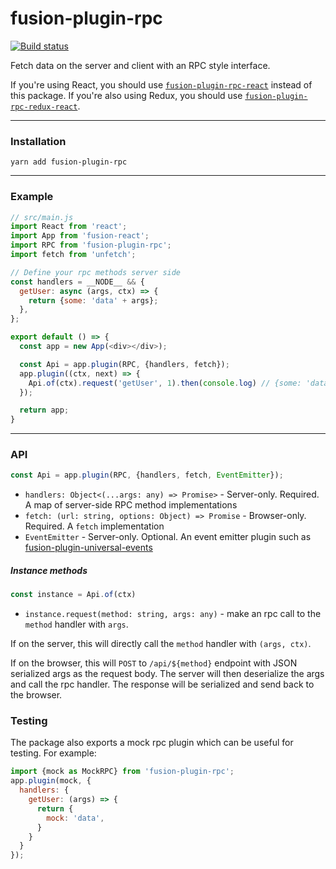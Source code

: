 # fusion-plugin-rpc

[![Build status](https://badge.buildkite.com/5165e82185b13861275cd0a69f29c2a13bc66dfb9461ee4af5.svg?branch=master)](https://buildkite.com/uberopensource/fusion-plugin-rpc)

Fetch data on the server and client with an RPC style interface.

If you're using React, you should use [`fusion-plugin-rpc-react`](https://github.com/fusionjs/fusion-plugin-rpc-react) instead of this package. If you're also using Redux, you should use [`fusion-plugin-rpc-redux-react`](https://github.com/fusionjs/fusion-plugin-rpc-redux-react).

---

### Installation

```
yarn add fusion-plugin-rpc
```

---

### Example

```js
// src/main.js
import React from 'react';
import App from 'fusion-react';
import RPC from 'fusion-plugin-rpc';
import fetch from 'unfetch';

// Define your rpc methods server side
const handlers = __NODE__ && {
  getUser: async (args, ctx) => {
    return {some: 'data' + args};
  },
};

export default () => {
  const app = new App(<div></div>);

  const Api = app.plugin(RPC, {handlers, fetch});
  app.plugin((ctx, next) => {
    Api.of(ctx).request('getUser', 1).then(console.log) // {some: 'data1'}
  });

  return app;
}
```

---

### API

```js
const Api = app.plugin(RPC, {handlers, fetch, EventEmitter});
```

- `handlers: Object<(...args: any) => Promise>` - Server-only. Required. A map of server-side RPC method implementations
- `fetch: (url: string, options: Object) => Promise` - Browser-only. Required. A `fetch` implementation
- `EventEmitter` - Server-only. Optional. An event emitter plugin such as [fusion-plugin-universal-events](https://github.com/fusionjs/fusion-plugin-universal-events)

##### Instance methods

```js
const instance = Api.of(ctx)
```

- `instance.request(method: string, args: any)` - make an rpc call to the `method` handler with `args`.

If on the server, this will directly call the `method` handler with `(args, ctx)`.

If on the browser, this will `POST` to `/api/${method}` endpoint with JSON serialized args as the request body. The server will then deserialize the args and call the rpc handler. The response will be serialized and send back to the browser.

### Testing

The package also exports a mock rpc plugin which can be useful for testing. For example:

```js
import {mock as MockRPC} from 'fusion-plugin-rpc';
app.plugin(mock, {
  handlers: {
    getUser: (args) => {
      return {
        mock: 'data',
      }
    }
  }
});
```

